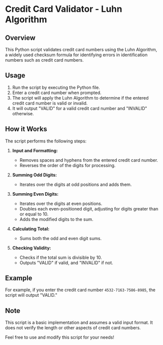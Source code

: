 # Credit Card Validator - Luhn Algorithm

## Overview
This Python script validates credit card numbers using the Luhn Algorithm, a widely used checksum formula for identifying errors in identification numbers such as credit card numbers.

## Usage
1. Run the script by executing the Python file.
2. Enter a credit card number when prompted.
3. The script will apply the Luhn Algorithm to determine if the entered credit card number is valid or invalid.
4. It will output "VALID" for a valid credit card number and "INVALID" otherwise.

## How it Works
The script performs the following steps:

1. **Input and Formatting:**
   - Removes spaces and hyphens from the entered credit card number.
   - Reverses the order of the digits for processing.

2. **Summing Odd Digits:**
   - Iterates over the digits at odd positions and adds them.

3. **Summing Even Digits:**
   - Iterates over the digits at even positions.
   - Doubles each even-positioned digit, adjusting for digits greater than or equal to 10.
   - Adds the modified digits to the sum.

4. **Calculating Total:**
   - Sums both the odd and even digit sums.

5. **Checking Validity:**
   - Checks if the total sum is divisible by 10.
   - Outputs "VALID" if valid, and "INVALID" if not.

## Example
For example, if you enter the credit card number `4532-7163-7586-8985`, the script will output "VALID."

## Note
This script is a basic implementation and assumes a valid input format. It does not verify the length or other aspects of credit card numbers.

Feel free to use and modify this script for your needs!

